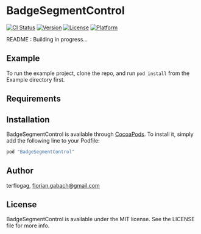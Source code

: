 # BadgeSegmentControl

[![CI Status](http://img.shields.io/travis/terflogag/BadgeSegmentControl.svg?style=flat)](https://travis-ci.org/terflogag/BadgeSegmentControl)
[![Version](https://img.shields.io/cocoapods/v/BadgeSegmentControl.svg?style=flat)](http://cocoapods.org/pods/BadgeSegmentControl)
[![License](https://img.shields.io/cocoapods/l/BadgeSegmentControl.svg?style=flat)](http://cocoapods.org/pods/BadgeSegmentControl)
[![Platform](https://img.shields.io/cocoapods/p/BadgeSegmentControl.svg?style=flat)](http://cocoapods.org/pods/BadgeSegmentControl)

README : Building in progress... 

## Example

To run the example project, clone the repo, and run `pod install` from the Example directory first.

## Requirements

## Installation

BadgeSegmentControl is available through [CocoaPods](http://cocoapods.org). To install
it, simply add the following line to your Podfile:

```ruby
pod "BadgeSegmentControl"
```

## Author

terflogag, florian.gabach@gmail.com

## License

BadgeSegmentControl is available under the MIT license. See the LICENSE file for more info.
